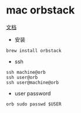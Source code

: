# mac orbstack
[文档](https://docs.orbstack.dev/)

- 安装
```
brew install orbstack
```

- ssh
```shell
ssh machine@orb
ssh user@orb
ssh user@machine@orb
```

- user password
```
orb sudo passwd $USER
```


